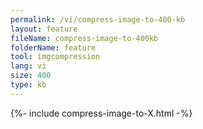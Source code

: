 ```yaml
---
permalink: /vi/compress-image-to-400-kb
layout: feature
fileName: compress-image-to-400kb
folderName: feature
tool: imgcompression
lang: vi
size: 400
type: kb
---
```


{%- include compress-image-to-X.html -%}
